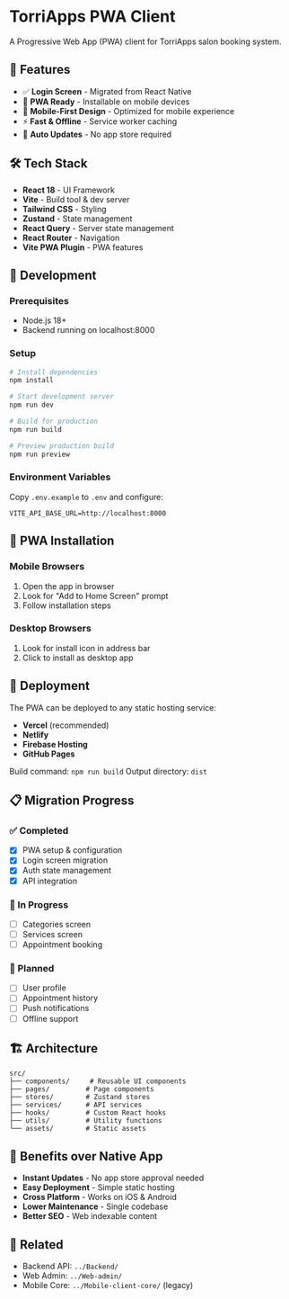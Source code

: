 # TorriApps PWA Client

A Progressive Web App (PWA) client for TorriApps salon booking system.

## 🚀 Features

- ✅ **Login Screen** - Migrated from React Native
- 📱 **PWA Ready** - Installable on mobile devices
- 🎨 **Mobile-First Design** - Optimized for mobile experience
- ⚡ **Fast & Offline** - Service worker caching
- 🔄 **Auto Updates** - No app store required

## 🛠 Tech Stack

- **React 18** - UI Framework
- **Vite** - Build tool & dev server
- **Tailwind CSS** - Styling
- **Zustand** - State management
- **React Query** - Server state management
- **React Router** - Navigation
- **Vite PWA Plugin** - PWA features

## 🔧 Development

### Prerequisites

- Node.js 18+ 
- Backend running on localhost:8000

### Setup

```bash
# Install dependencies
npm install

# Start development server
npm run dev

# Build for production
npm run build

# Preview production build
npm run preview
```

### Environment Variables

Copy `.env.example` to `.env` and configure:

```env
VITE_API_BASE_URL=http://localhost:8000
```

## 📱 PWA Installation

### Mobile Browsers
1. Open the app in browser
2. Look for "Add to Home Screen" prompt
3. Follow installation steps

### Desktop Browsers
1. Look for install icon in address bar
2. Click to install as desktop app

## 🚀 Deployment

The PWA can be deployed to any static hosting service:

- **Vercel** (recommended)
- **Netlify** 
- **Firebase Hosting**
- **GitHub Pages**

Build command: `npm run build`
Output directory: `dist`

## 📋 Migration Progress

### ✅ Completed
- [x] PWA setup & configuration
- [x] Login screen migration
- [x] Auth state management
- [x] API integration

### 🔄 In Progress
- [ ] Categories screen
- [ ] Services screen  
- [ ] Appointment booking

### 📅 Planned
- [ ] User profile
- [ ] Appointment history
- [ ] Push notifications
- [ ] Offline support

## 🏗 Architecture

```
src/
├── components/     # Reusable UI components
├── pages/         # Page components
├── stores/        # Zustand stores
├── services/      # API services
├── hooks/         # Custom React hooks
├── utils/         # Utility functions
└── assets/        # Static assets
```

## 🎯 Benefits over Native App

- **Instant Updates** - No app store approval needed
- **Easy Deployment** - Simple static hosting
- **Cross Platform** - Works on iOS & Android
- **Lower Maintenance** - Single codebase
- **Better SEO** - Web indexable content

## 🔗 Related

- Backend API: `../Backend/`
- Web Admin: `../Web-admin/`
- Mobile Core: `../Mobile-client-core/` (legacy)